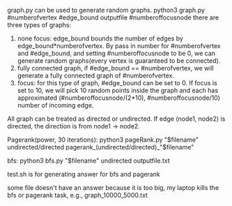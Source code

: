 graph.py can be used to generate random graphs. 
python3 graph.py #numberofvertex #edge_bound outputfile #numberoffocusnode
there are three types of graphs: 
1. none focus: edge_bound bounds the number of edges by edge_bound*numberofvertex. By pass in number for #numberofvertex and #edge_bound, and setting #numberoffocusnode to be 0, we can generate random graphs(every vertex is guaranteed to be connected). 
2. fully connected graph, if #edge_bound == #numberofvertex, we will generate a fully connected graph of #numberofvertex.
3. focus: for this type of graph, #edge_bound can be set to 0. If focus is set to 10, we will pick 10 random points inside the graph and each has approximated (#numberoffocusnode/(2*10), #numberoffocusnode/10) number of incoming edge. 

All graph can be treated as directed or undirected. If edge (node1, node2) is directed, the direction is from node1 -> node2.

Pagerank(power, 30 iterations):
python3 pageRank.py "$filename" undirected/directed pagerank_(undirected/directed)_"$filename"

bfs:
python3 bfs.py "$filename" undirected outputfile.txt

test.sh is for generating answer for bfs and pagerank 

some file doesn't have an answer because it is too big, my laptop kills the bfs or pagerank task, e.g., graph_10000_5000.txt





